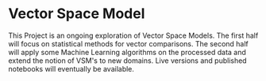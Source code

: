 # Vector Space Model
This Project is an ongoing exploration of Vector Space Models. The first half will focus on statistical methods for vector comparisons. The second half will apply some Machine Learning algorithms on the processed data and extend the notion of VSM's to new domains. Live versions and published notebooks will eventually be available.
